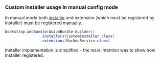 ### Custom installer usage in manual config mode

In manual mode both [installer](https://github.com/xvik/dropwizard-guicey#installers) 
and extension (which must be registered by installer) must be registered manually.

```java
bootstrap.addBundle(GuiceBundle.builder()
                .installers(CustomInstaller.class)
                .extensions(MarkedService.class)
```

Installer implementation is simplified - the main intention was to show how installer registered.
